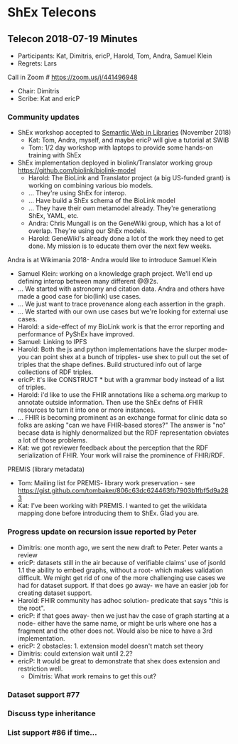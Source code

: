 # ShEx Telecons



## Telecon 2018-07-19  Minutes

* Participants: Kat, Dimitris, ericP, Harold, Tom, Andra, Samuel Klein
* Regrets: Lars

Call in Zoom # https://zoom.us/j/441496948

* Chair: Dimitris
* Scribe: Kat and ericP

### Community updates
* ShEx workshop accepted to [Semantic Web in Libraries](http://swib.org/swib18/) (November 2018)
    * Kat: Tom, Andra, myself, and maybe ericP will give a tutorial at SWIB
    * Tom: 1/2 day workshop with laptops to provide some hands-on training with ShEx
* ShEx implementation deployed in biolink/Translator working group https://github.com/biolink/biolink-model
    * Harold: The BioLink and Translator project (a big US-funded grant) is working on combining various bio models.
    * ... They're using ShEx for interop.
    * ... Have build a ShEx schema of the BioLink model
    * ... They have their own metamodel already. They're generationg ShEx, YAML, etc.
    * Andra: Chris Mungall is on the GeneWiki group, which has a lot of overlap. They're using our ShEx models.
    * Harold: GeneWiki's already done a lot of the work they need to get done. My mission is to educate them over the next few weeks.

Andra is at Wikimania 2018- Andra would like to introduce Samuel Klein
 * Samuel Klein: working on a knowledge graph project. We'll end up defining interop between many different @@2s.
 * ... We started with astronomy and citation data. Andra and others have made a good case for bio(link) use cases.
 * ... We just want to trace provenance along each assertion in the graph.
 * ... We started with our own use cases but we're looking for external use cases.
 * Harold: a side-effect of my BioLink work is that the error reporting and performance of PyShEx have improved.
 * Samuel: Linking to IPFS
 * Harold: Both the js and python implementations have the slurper mode- you can point shex at a bunch of tripples- use shex to pull out the set of triples that the shape defines. Build structured info out of large collections of RDF triples.
 * ericP: it's like CONSTRUCT * but with a grammar body instead of a list of triples.
 * Harold: i'd like to use the FHIR annotations like a schema.org markup to annotate outside information. Then use the ShEx defns of FHIR resources to turn it into one or more instances.
 * ... FHIR is becoming prominent as an exchange format for clinic data so folks are asking "can we have FHIR-based stores?" The  answer is "no" becase data is highly denormalized but the RDF representation obviates a lot of those problems.
 * Kat: we got reviewer feedback about the perception that the RDF serialization of FHIR. Your work will raise the prominence of FHIR/RDF.

PREMIS (library metadata)
 * Tom: Mailing list for PREMIS- library work preservation - see https://gist.github.com/tombaker/806c63dc624463fb7903b1fbf5d9a283 
 * Kat: I've been working with PREMIS. I wanted to get the wikidata mapping done before introducing them to ShEx. Glad you are.

### Progress update on recursion issue reported by Peter

 * Dimitris: one month ago, we sent the new draft to Peter. Peter wants a review 
 * ericP: datasets still in the air because of verifiable claims' use of jsonld 1.1 the ability to embed graphs, without a root- which makes validation difficult. We might get rid of one of the more challenging use cases we had for dataset support. If that does go away- we have an easier job for creating dataset support.
 * Harold: FHIR community has adhoc solution- predicate that says "this is the root".
 * ericP: if that goes away- then we just hav the case of graph starting at a node- either have the same name, or might be urls where one has a fragment and the other does not. Would also be nice to have a 3rd implementation.
 * ericP: 2 obstacles: 1. extension model doesn't match set theory
 * Dimitris: could extension wait until 2.2?
 * ericP: It would be great to demonstrate that shex does extension and restriction well.
     * Dimitris: What work remains to get this out?

### Dataset support #77

### Discuss type inheritance

### List support #86 if time...

